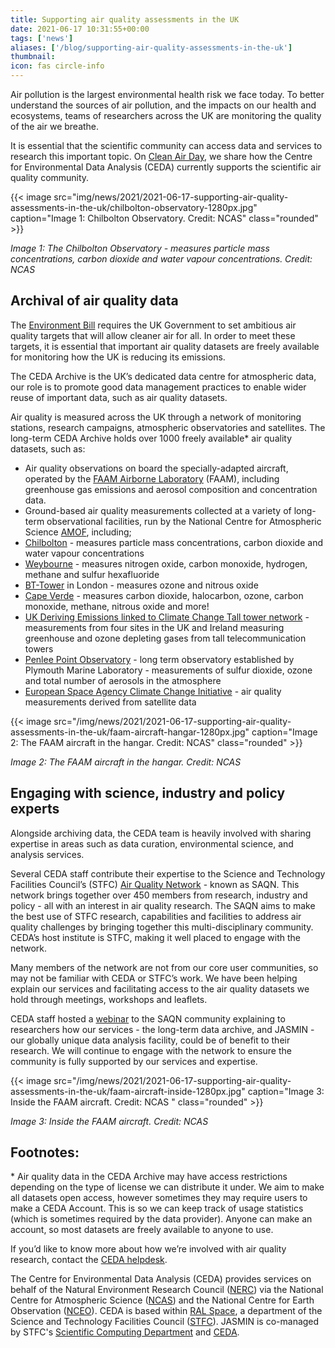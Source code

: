 ```yaml
---
title: Supporting air quality assessments in the UK
date: 2021-06-17 10:31:55+00:00
tags: ['news']
aliases: ['/blog/supporting-air-quality-assessments-in-the-uk']
thumbnail: 
icon: fas circle-info
---
```


Air pollution is the largest environmental health risk we face today. To better understand the sources of air pollution, and the impacts on our health and ecosystems, teams of researchers across the UK are monitoring the quality of the air we breathe.  

It is essential that the scientific community can access data and services to research this important topic. On [Clean Air Day](https://www.cleanairday.org.uk/about-clean-air-day), we share how the Centre for Environmental Data Analysis (CEDA) currently supports the scientific air quality community.
  
{{< image src="img/news/2021/2021-06-17-supporting-air-quality-assessments-in-the-uk/chilbolton-observatory-1280px.jpg"  caption="Image 1: Chilbolton Observatory. Credit: NCAS" class="rounded" >}}  

*Image 1: The Chilbolton Observatory - measures particle mass concentrations, carbon dioxide and water vapour concentrations. Credit: NCAS*

## Archival of air quality data

The [Environment Bill](https://www.gov.uk/government/publications/environment-bill-2020/10-march-2020-air-quality-factsheet-part-4) requires the UK Government to set ambitious air quality targets that will allow cleaner air for all. In order to meet these targets, it is essential that important air quality datasets are freely available for monitoring how the UK is reducing its emissions. 

The CEDA Archive is the UK’s dedicated data centre for atmospheric data, our role is to promote good data management practices to enable wider reuse of important data, such as air quality datasets. 

Air quality is measured across the UK through a network of monitoring stations, research campaigns, atmospheric observatories and satellites. The long-term CEDA Archive holds over 1000 freely available\* air quality datasets, such as: 

- Air quality observations on board the specially-adapted aircraft, operated by the [FAAM Airborne Laboratory](https://www.faam.ac.uk/) (FAAM), including greenhouse gas emissions and aerosol composition and concentration data.
- Ground-based air quality measurements collected at a variety of long-term observational facilities, run by the National Centre for Atmospheric Science [AMOF](https://amof.ac.uk/), including;
- [Chilbolton](https://catalogue.ceda.ac.uk/uuid/493185a4f967ee2a34516d9c5da9331e) - measures particle mass concentrations, carbon dioxide and water vapour concentrations
- [Weybourne](https://catalogue.ceda.ac.uk/uuid/01784d343c441f4e86064cd772fcb8a2) - measures nitrogen oxide, carbon monoxide, hydrogen, methane and sulfur hexafluoride
- [BT-Tower](https://catalogue.ceda.ac.uk/uuid/ac9d6db250b4437fabd4bb67d8e8b606) in London - measures ozone and nitrous oxide
- [Cape Verde](https://catalogue.ceda.ac.uk/uuid/d5422d54d519ed056cc17e97037732b8) - measures carbon dioxide, halocarbon, ozone, carbon monoxide, methane, nitrous oxide and more!
- [UK Deriving Emissions linked to Climate Change Tall tower network](https://catalogue.ceda.ac.uk/uuid/f5b38d1654d84b03ba79060746541e4f) - measurements from four sites in the UK and Ireland measuring greenhouse and ozone depleting gases from tall telecommunication towers
- [Penlee Point Observatory](https://catalogue.ceda.ac.uk/uuid/61409a5455cc4913a43da496768d0f67) - long term observatory established by Plymouth Marine Laboratory - measurements of sulfur dioxide, ozone and total number of aerosols in the atmosphere
- [European Space Agency Climate Change Initiative](https://catalogue.ceda.ac.uk/uuid/615aa50d66fe4b2771457e83d8b47217) - air quality measurements derived from satellite data

{{< image src="/img/news/2021/2021-06-17-supporting-air-quality-assessments-in-the-uk/faam-aircraft-hangar-1280px.jpg"  caption="Image 2: The FAAM aircraft in the hangar. Credit: NCAS" class="rounded" >}}

*Image 2: The FAAM aircraft in the hangar. Credit: NCAS*

## Engaging with science, industry and policy experts

Alongside archiving data, the CEDA team is heavily involved with sharing expertise in areas such as data curation, environmental science, and analysis services.   
  
Several CEDA staff contribute their expertise to the Science and Technology Facilities Council’s (STFC) [Air Quality Network](https://www.saqn.org/) - known as SAQN. This network brings together over 450 members from research, industry and policy - all with an interest in air quality research. The SAQN aims to make the best use of STFC research, capabilities and facilities to address air quality challenges by bringing together this multi-disciplinary community. CEDA’s host institute is STFC, making it well placed to engage with the network.   
  
Many members of the network are not from our core user communities, so may not be familiar with CEDA or STFC’s work. We have been helping explain our services and facilitating access to the air quality datasets we hold through meetings, workshops and leaflets.   
  
CEDA staff hosted a [webinar](https://www.saqn.org/about/using-ceda-for-air-quality-research/) to the SAQN community explaining to researchers how our services - the long-term data archive, and JASMIN - our globally unique data analysis facility, could be of benefit to their research. We will continue to engage with the network to ensure the community is fully supported by our services and expertise.

{{< image src="/img/news/2021/2021-06-17-supporting-air-quality-assessments-in-the-uk/faam-aircraft-inside-1280px.jpg"  caption="Image 3: Inside the FAAM aircraft. Credit: NCAS " class="rounded" >}}

*Image 3: Inside the FAAM aircraft. Credit: NCAS*

## Footnotes:

\* Air quality data in the CEDA Archive may have access restrictions depending on the type of license we can distribute it under. We aim to make all datasets open access, however sometimes they may require users to make a CEDA Account. This is so we can keep track of usage statistics (which is sometimes required by the data provider). Anyone can make an account, so most datasets are freely available to anyone to use.
  
If you’d like to know more about how we’re involved with air quality research, contact the [CEDA helpdesk](mailto:support@ceda.ac.uk).

The Centre for Environmental Data Analysis (CEDA) provides services on behalf of the Natural Environment Research Council ([NERC](https://nerc.ukri.org/)) via the National Centre for Atmospheric Science ([NCAS](https://ncas.ac.uk/en/)) and the National Centre for Earth Observation ([NCEO](https://www.nceo.ac.uk/)). CEDA is based within [RAL Space](http://www.stfc.ac.uk/ralspace/default.aspx), a department of the Science and Technology Facilities Council ([STFC](https://stfc.ukri.org/)). JASMIN is co-managed by STFC's [Scientific Computing Department](https://www.scd.stfc.ac.uk/) and [CEDA](https://www.ceda.ac.uk/). 
